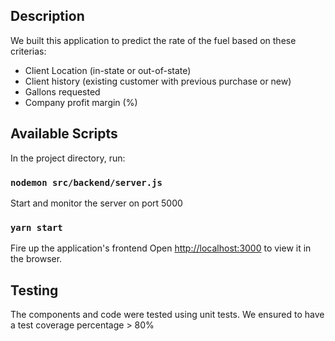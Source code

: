 ## Description

We built this application to predict the rate of the fuel based on these criterias: 
* Client Location (in-state or out-of-state)
* Client history (existing customer with previous purchase or new)
* Gallons requested
* Company profit margin (%)

## Available Scripts

In the project directory, run:

### `nodemon src/backend/server.js`

Start and monitor the server on port 5000


### `yarn start`

Fire up the application's frontend
Open [http://localhost:3000](http://localhost:3000) to view it in the browser.

## Testing 
The components and code were tested using unit tests. We ensured to have a test coverage percentage > 80% 
